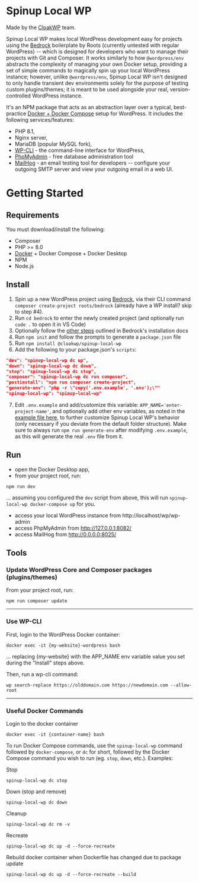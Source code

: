 # Spinup Local WP
Made by the [CloakWP](https://github.com/cloak-labs/cloakwp) team.

Spinup Local WP makes local WordPress development easy for projects using the [Bedrock](https://roots.io/bedrock/) boilerplate by Roots (currently untested with regular WordPress) -- which is designed for developers who want to manage their projects with Git and Composer. It works similarly to how `@wordpress/env` abstracts the complexity of managing your own Docker setup, providing a set of simple commands to magically spin up your local WordPress instance; however, unlike `@wordpress/env`, Spinup Local WP isn't designed to only handle transient dev environments solely for the purpose of testing custom plugins/themes; it is meant to be used alongside your real, version-controlled WordPress instance.

It's an NPM package that acts as an abstraction layer over a typical, best-practice [Docker + Docker Compose](https://docs.docker.com/compose/) setup for WordPress. It includes the following services/features:
  - PHP 8.1,
  - Nginx server,
  - MariaDB (popular MySQL fork),
  - [WP-CLI](https://wp-cli.org/) - the command-line interface for WordPress,
  - [PhpMyAdmin](https://www.phpmyadmin.net/) - free database administration tool
  - [MailHog](https://github.com/mailhog/MailHog) - an email testing tool for developers -- configure your outgoing SMTP server and view your outgoing email in a web UI.

# Getting Started
## Requirements
You must download/install the following:
- Composer
- PHP >= 8.0
- [Docker](https://www.docker.com/get-started) + Docker Compose + Docker Desktop
- NPM
- Node.js

## Install
1. Spin up a new WordPress project using [Bedrock](https://roots.io/bedrock/), via their CLI command `composer create-project roots/bedrock` (already have a WP install? skip to step #4).
2. Run `cd bedrock` to enter the newly created project (and optionally run `code .` to open it in VS Code)
3. Optionally follow the [other steps](https://roots.io/bedrock/docs/installation/) outlined in Bedrock's installation docs
4. Run `npm init` and follow the prompts to generate a `package.json` file
5. Run `npm install @cloakwp/spinup-local-wp`
6. Add the following to your package.json's `scripts`:
  ```json
  "dev": "spinup-local-wp dc up",
  "down": "spinup-local-wp dc down",
  "stop": "spinup-local-wp dc stop",
  "composer": "spinup-local-wp dc run composer",
  "postinstall": "npm run composer create-project",
  "generate-env": "php -r \"copy('.env.example', '.env');\""
  "spinup-local-wp": "spinup-local-wp"
  ```
7. Edit `.env.example` and add/customize this variable: `APP_NAME='enter-project-name'`, and optionally add other env variables, as noted in the [example file here](https://github.com/cloak-labs/cloakwp/blob/feat/localwp/packages/spinup-local-wp/.env.example), to further customize Spinup Local WP's behavior (only necessary if you deviate from the default folder structure). Make sure to always run `npm run generate-env` after modifying `.env.example`, as this will generate the real `.env` file from it.


## Run
- open the Docker Desktop app, 
- from your project root, run:
```shell
npm run dev
``` 
... assuming you configured the `dev` script from above, this will run `spinup-local-wp docker-compose up` for you.
- access your local WordPress instance from http://localhost/wp/wp-admin
- access PhpMyAdmin from http://127.0.0.1:8082/
- access MailHog from http://0.0.0.0:8025/

## Tools

### Update WordPress Core and Composer packages (plugins/themes)

From your project root, run:

```shell
npm run composer update
```
---
### Use WP-CLI

First, login to the WordPress Docker container:

```shell
docker exec -it {my-website}-wordpress bash
```
... replacing {my-website} with the APP_NAME env variable value you set during the "Install" steps above.

Then, run a wp-cli command:

```shell
wp search-replace https://olddomain.com https://newdomain.com --allow-root
```

---
### Useful Docker Commands

Login to the docker container

```shell
docker exec -it {container-name} bash
```

To run Docker Compose commands, use the `spinup-local-wp` command followed by `docker-compose`, or `dc` for short, followed by the Docker Compose command you wish to run (eg. `stop`, `down`, etc.). Examples:

Stop

```shell
spinup-local-wp dc stop
```

Down (stop and remove)

```shell
spinup-local-wp dc down
```

Cleanup

```shell
spinup-local-wp dc rm -v
```

Recreate

```shell
spinup-local-wp dc up -d --force-recreate
```

Rebuild docker container when Dockerfile has changed due to package update

```shell
spinup-local-wp dc up -d --force-recreate --build
```
</details>
